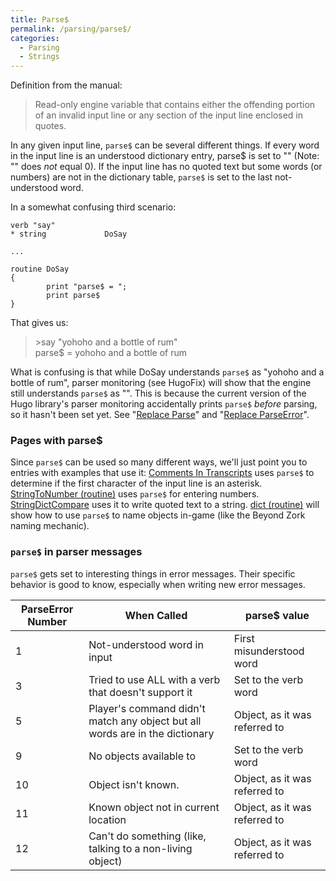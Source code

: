 ```yaml
---
title: Parse$
permalink: /parsing/parse$/
categories: 
  - Parsing
  - Strings
---
```


Definition from the manual:

> Read-only engine variable that contains either the offending portion of an invalid input line or any section of the input line enclosed in quotes.

In any given input line, `parse$` can be several different things. If
every word in the input line is an understood dictionary entry, parse$
is set to "" (Note: "" does *not* equal 0). If the input line has no
quoted text but some words (or numbers) are not in the dictionary table,
`parse$` is set to the last not-understood word.

In a somewhat confusing third scenario:

    verb "say"
    * string             DoSay

    ...

    routine DoSay
    {
            print "parse$ = ";
            print parse$
    }

That gives us:

>&gt;say "yohoho and a bottle of rum"  
>parse$ = yohoho and a bottle of rum

What is confusing is that while DoSay understands `parse$` as "yohoho
and a bottle of rum", parser monitoring (see
HugoFix) will show that the engine still
understands `parse$` as "". This is because the current version of the
Hugo library's parser monitoring accidentally prints `parse$` *before*
parsing, so it hasn't been set yet. See "[Replace Parse](/replacements/parse/)"
and "[Replace ParseError](/replacements/parseerror/)".

### Pages with parse$

Since `parse$` can be used so many different ways, we'll just point you
to entries with examples that use it:
[Comments In Transcripts](/tips/comments-in-transcripts/) uses
`parse$` to determine if the first character of the input line is an
asterisk.
[StringToNumber (routine)](/strings/stringtonumber/) uses `parse$` for
entering numbers.
[StringDictCompare](/strings/stringdictcompare/) uses it to write
quoted text to a string.
[dict (routine)](/strings/dict/) will show how to use `parse$` to name
objects in-game (like the Beyond Zork naming mechanic).

### `parse$` in parser messages

`parse$` gets set to interesting things in error messages. Their
specific behavior is good to know, especially when writing new error
messages.

| ParseError Number | When Called                                               | parse$ value                  |
|-------------------|-----------------------------------------------------------|-------------------------------|
| 1                 | Not-understood word in input                              | First misunderstood word      |
| 3                 | Tried to use ALL with a verb that doesn't support it      | Set to the verb word          |
| 5                 | Player's command didn't match any object but all words are in the dictionary | Object, as it was referred to |
| 9                 | No objects available to <verb>                            | Set to the verb word          |
| 10                | Object isn't known.                                       | Object, as it was referred to |
| 11                | Known object not in current location                      | Object, as it was referred to |
| 12                | Can't do something (like, talking to a non-living object) | Object, as it was referred to |
